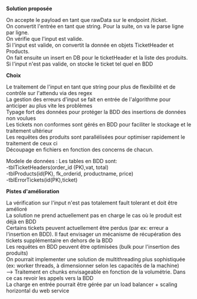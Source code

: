 **Solution proposée**

On accepte le payload en tant que rawData sur le endpoint /ticket.  
On convertit l'entrée en tant que string. Pour la suite, on va le parse ligne par ligne.  
On vérifie que l'input est valide.  
Si l'input est valide, on convertit la donnée en objets TicketHeader et Products.  
On fait ensuite un insert en DB pour le ticketHeader et la liste des produits.  
Si l'input n'est pas valide, on stocke le ticket tel quel en BDD  

**Choix**

Le traitement de l'input en tant que string pour plus de flexibilité et de contrôle sur l'attendu via des regex  
La gestion des erreurs d'input se fait en entrée de l'algorithme pour anticiper au plus vite les problèmes  
Typage fort des données pour protéger la BDD des insertions de données non voulues  
Les tickets non conformes sont gérés en BDD pour faciliter le stockage et le traitement ultérieur  
Les requêtes des produits sont parallélisées pour optimiser rapidement le traitement de ceux ci  
Découpage en fichiers en fonction des concerns de chacun.  

Modele de données :
Les tables en BDD sont:  
-tblTicketHeaders(order_id (PK),vat, total)  
-tblProducts(id(PK), fk_orderid, productname, price)  
-tblErrorTickets(id(PK),ticket)  

**Pistes d'amélioration**

La vérification sur l'input n'est pas totalement fault tolerant et doit être amélioré  
La solution ne prend actuellement pas en charge le cas où le produit est déjà en BDD  
Certains tickets peuvent actuellement être perdus (par ex: erreur a l'insertion en BDD). Il faut envisager un mécanisme de récupération des tickets supplémentaire en dehors de la BDD  
Les requêtes en BDD peuvent être optimisées (bulk pour l'insertion des produits)  
On pourrait implementer une solution de multithreading plus sophistiquée (ex: worker threads, à dimensionner selon les capacités de la machine)  
--> Traitement en chunks envisageable en fonction de la volumétrie. Dans ce cas revoir les appels vers la BDD  
La charge en entrée pourrait être gérée par un load balancer + scaling horizontal du web service  
